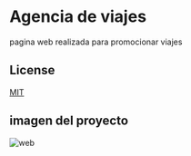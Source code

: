 
# Agencia de viajes

pagina web realizada para promocionar viajes

## License

[MIT](https://choosealicense.com/licenses/mit/)

## imagen del proyecto

![web](https://user-images.githubusercontent.com/117705995/200713142-2d670553-4fe7-4089-89da-f1b3d131b154.png)
